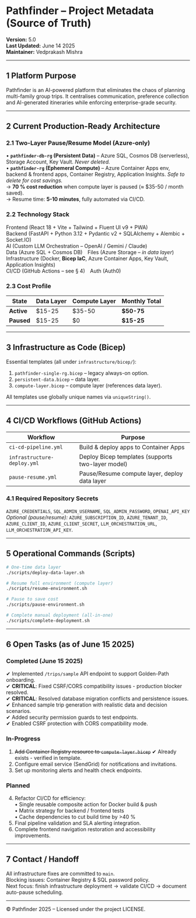 # Pathfinder – Project Metadata (Source of Truth)

**Version:** 5.0  
**Last Updated:** June 14 2025  
**Maintainer:** Vedprakash Mishra  

---
## 1  Platform Purpose
Pathfinder is an AI-powered platform that eliminates the chaos of planning multi-family group trips. It centralises communication, preference collection and AI-generated itineraries while enforcing enterprise-grade security.

---
## 2  Current Production-Ready Architecture

### 2.1  Two-Layer Pause/Resume Model (Azure-only)
• **`pathfinder-db-rg` (Persistent Data)** – Azure SQL, Cosmos DB (serverless), Storage Account, Key Vault. _Never deleted._  
• **`pathfinder-rg` (Ephemeral Compute)** – Azure Container Apps env, backend & frontend apps, Container Registry, Application Insights. _Safe to delete for cost savings._  
→ **70 % cost reduction** when compute layer is paused (≈ $35-50 / month saved).  
→ Resume time: **5-10 minutes**, fully automated via CI/CD.

### 2.2  Technology Stack
Frontend (React 18 + Vite + Tailwind + Fluent UI v9 + PWA)  
Backend (FastAPI + Python 3.12 + Pydantic v2 + SQLAlchemy + Alembic + Socket.IO)  
AI (Custom LLM Orchestration – OpenAI / Gemini / Claude)  
Data (Azure SQL + Cosmos DB) Files (Azure Storage – _in data layer_)  
Infrastructure (Docker, **Bicep IaC**, Azure Container Apps, Key Vault, Application Insights)  
CI/CD (GitHub Actions – see § 4) Auth (Auth0)

### 2.3  Cost Profile
| State | Data Layer | Compute Layer | Monthly Total |
| --- | --- | --- | --- |
| **Active** | $15-25 | $35-50 | **$50-75** |
| **Paused** | $15-25 | $0 | **$15-25** |

---
## 3  Infrastructure as Code (Bicep)
Essential templates (all under `infrastructure/bicep/`):
1. `pathfinder-single-rg.bicep` – legacy always-on option.  
2. `persistent-data.bicep` – data layer.  
3. `compute-layer.bicep` – compute layer (references data layer).

All templates use globally unique names via `uniqueString()`.

---
## 4  CI/CD Workflows (GitHub Actions)
| Workflow | Purpose |
| --- | --- |
| `ci-cd-pipeline.yml` | Build & deploy apps to Container Apps |
| `infrastructure-deploy.yml` | Deploy Bicep templates (supports two-layer model) |
| `pause-resume.yml` | Pause/Resume compute layer, deploy data layer |

### 4.1  Required Repository Secrets
`AZURE_CREDENTIALS`, `SQL_ADMIN_USERNAME`, `SQL_ADMIN_PASSWORD`, `OPENAI_API_KEY`  
_Optional (pause/resume):_ `AZURE_SUBSCRIPTION_ID`, `AZURE_TENANT_ID`, `AZURE_CLIENT_ID`, `AZURE_CLIENT_SECRET`, `LLM_ORCHESTRATION_URL`, `LLM_ORCHESTRATION_API_KEY`.

---
## 5  Operational Commands (Scripts)
```bash
# One-time data layer
./scripts/deploy-data-layer.sh

# Resume full environment (compute layer)
./scripts/resume-environment.sh

# Pause to save cost
./scripts/pause-environment.sh

# Complete manual deployment (all-in-one)
./scripts/complete-deployment.sh
```

---
## 6  Open Tasks (as of June 15 2025)
### Completed (June 15 2025)
✔ Implemented `/trips/sample` API endpoint to support Golden-Path onboarding.  
✔ **CRITICAL**: Fixed CSRF/CORS compatibility issues - production blocker resolved.  
✔ **CRITICAL**: Resolved database migration conflicts and persistence issues.  
✔ Enhanced sample trip generation with realistic data and decision scenarios.  
✔ Added security permission guards to test endpoints.  
✔ Enabled CSRF protection with CORS compatibility mode.  

### In-Progress
1. ~~Add Container Registry resource to `compute-layer.bicep`~~ ✔ Already exists - verified in template.  
2. Configure email service (SendGrid) for notifications and invitations.  
3. Set up monitoring alerts and health check endpoints.  

### Planned
4. Refactor CI/CD for efficiency:  
   • Single reusable composite action for Docker build & push  
   • Matrix strategy for backend / frontend tests  
   • Cache dependencies to cut build time by >40 %  
5. Final pipeline validation and SLA alerting integration.  
6. Complete frontend navigation restoration and accessibility improvements.  

---
## 7  Contact / Handoff
All infrastructure fixes are committed to `main`.  
Blocking issues: Container Registry & SQL password policy.  
Next focus: finish infrastructure deployment → validate CI/CD → document auto-pause scheduling.  

---
© Pathfinder 2025 – Licensed under the project LICENSE.
